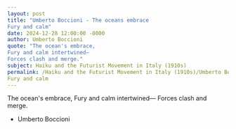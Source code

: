 ```yaml
---
layout: post
title: "Umberto Boccioni - The oceans embrace
Fury and calm"
date: 2024-12-28 12:00:00 -0000
author: Umberto Boccioni
quote: "The ocean's embrace,
Fury and calm intertwined—
Forces clash and merge."
subject: Haiku and the Futurist Movement in Italy (1910s)
permalink: /Haiku and the Futurist Movement in Italy (1910s)/Umberto Boccioni/Umberto Boccioni - The oceans embrace
Fury and calm
---
```


The ocean's embrace,
Fury and calm intertwined—
Forces clash and merge.

- Umberto Boccioni
